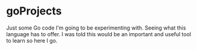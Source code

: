 # goProjects
Just some Go code I'm going to be experimenting with. Seeing what this language has to offer.
I was told this would be an important and useful tool to learn so here I go.
